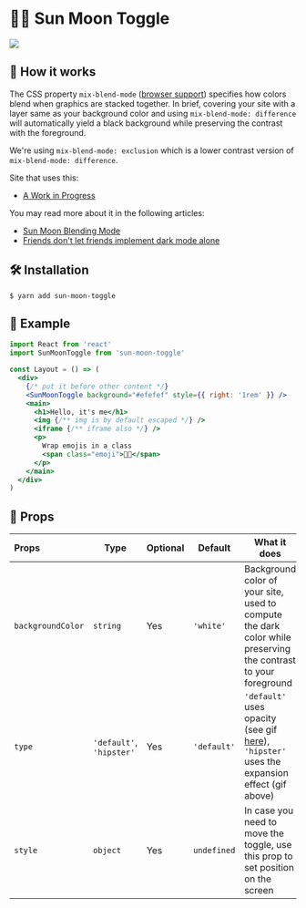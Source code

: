 # 🌚🌝 Sun Moon Toggle

![](https://i.imgur.com/vzexItp.gif)

## 🦄 How it works

The CSS property `mix-blend-mode` ([browser support](https://caniuse.com/#feat=css-mixblendmode)) specifies how colors blend when graphics are stacked together. In brief, covering your site with a layer same as your background color and using `mix-blend-mode: difference` will automatically yield a black background while preserving the contrast with the foreground.

We're using `mix-blend-mode: exclusion` which is a lower contrast version of `mix-blend-mode: difference`.

Site that uses this:

- [A Work in Progress](https://dev.wgao19.cc)

You may read more about it in the following articles:

- [Sun Moon Blending Mode](https://dev.wgao19.cc/2019-05-04__sun-moon-blending-mode/)
- [Friends don't let friends implement dark mode alone](https://www.chenhuijing.com/blog/friends-dont-let-friends-implement-dark-mode-alone/#%F0%9F%8E%AE)

## 🛠 Installation

```shell
$ yarn add sun-moon-toggle
```

## 🦊 Example

```jsx
import React from 'react'
import SunMoonToggle from 'sun-moon-toggle'

const Layout = () => (
  <div>
    {/* put it before other content */}
    <SunMoonToggle background="#efefef" style={{ right: '1rem' }} />
    <main>
      <h1>Hello, it's me</h1>
      <img {/** img is by default escaped */} />
      <iframe {/** iframe also */} />
      <p>
        Wrap emojis in a class
        <span class="emoji">🌝🌚</span>
      </p>
    </main>
  </div>
)
```

## 🍱 Props

| Props | Type | Optional | Default | What it does |
| :-- | --- | --- | --- | --- |
| `backgroundColor` | `string` | Yes | `'white'` | Background color of your site, used to compute the dark color while preserving the contrast to your foreground |
| `type` | `'default'`, `'hipster'` | Yes | `'default'` | `'default'` uses opacity (see gif [here](https://i.imgur.com/CsEehnx.gif)), `'hipster'` uses the expansion effect (gif above) |
| `style` | `object` | Yes | `undefined` | In case you need to move the toggle, use this prop to set position on the screen |
